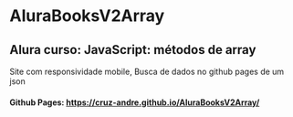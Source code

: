 # AluraBooksV2Array
##  Alura curso: JavaScript: métodos de array
Site com responsividade mobile, Busca de dados no github pages de um json
#### Github Pages: https://cruz-andre.github.io/AluraBooksV2Array/
